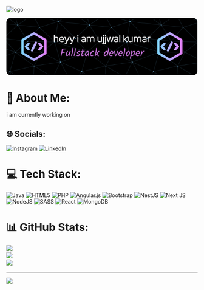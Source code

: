 ![logo](https://github.com/Ashutosh-PMishra/Ashutosh-PMishra/blob/main/Github%20Banner.png)

![Header](./header.png)
# 💫 About Me:
i am currently working on 


## 🌐 Socials:
[![Instagram](https://img.shields.io/badge/Instagram-%23E4405F.svg?logo=Instagram&logoColor=white)](https://instagram.com/kumarujjwal63) [![LinkedIn](https://img.shields.io/badge/LinkedIn-%230077B5.svg?logo=linkedin&logoColor=white)](https://linkedin.com/in/ujjwal-singh-a45048233) 

# 💻 Tech Stack:
![Java](https://img.shields.io/badge/java-%23ED8B00.svg?style=for-the-badge&logo=openjdk&logoColor=white) ![HTML5](https://img.shields.io/badge/html5-%23E34F26.svg?style=for-the-badge&logo=html5&logoColor=white) ![PHP](https://img.shields.io/badge/php-%23777BB4.svg?style=for-the-badge&logo=php&logoColor=white) ![Angular.js](https://img.shields.io/badge/angular.js-%23E23237.svg?style=for-the-badge&logo=angularjs&logoColor=white) ![Bootstrap](https://img.shields.io/badge/bootstrap-%238511FA.svg?style=for-the-badge&logo=bootstrap&logoColor=white) ![NestJS](https://img.shields.io/badge/nestjs-%23E0234E.svg?style=for-the-badge&logo=nestjs&logoColor=white) ![Next JS](https://img.shields.io/badge/Next-black?style=for-the-badge&logo=next.js&logoColor=white) ![NodeJS](https://img.shields.io/badge/node.js-6DA55F?style=for-the-badge&logo=node.js&logoColor=white) ![SASS](https://img.shields.io/badge/SASS-hotpink.svg?style=for-the-badge&logo=SASS&logoColor=white) ![React](https://img.shields.io/badge/react-%2320232a.svg?style=for-the-badge&logo=react&logoColor=%2361DAFB) ![MongoDB](https://img.shields.io/badge/MongoDB-%234ea94b.svg?style=for-the-badge&logo=mongodb&logoColor=white)
# 📊 GitHub Stats:
![](https://github-readme-stats.vercel.app/api?username=ujjwali2s&theme=dark&hide_border=false&include_all_commits=true&count_private=true)<br/>
![](https://github-readme-streak-stats.herokuapp.com/?user=ujjwali2s&theme=dark&hide_border=false)<br/>
![](https://github-readme-stats.vercel.app/api/top-langs/?username=ujjwali2s&theme=dark&hide_border=false&include_all_commits=true&count_private=true&layout=compact)

---
[![](https://visitcount.itsvg.in/api?id=ujjwali2s&icon=0&color=0)](https://visitcount.itsvg.in)

<!-- Proudly created with GPRM ( https://gprm.itsvg.in ) -->
